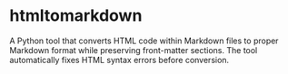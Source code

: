 # htmltomarkdown
A Python tool that converts HTML code within Markdown files to proper Markdown format while preserving front-matter sections. The tool automatically fixes HTML syntax errors before conversion.
